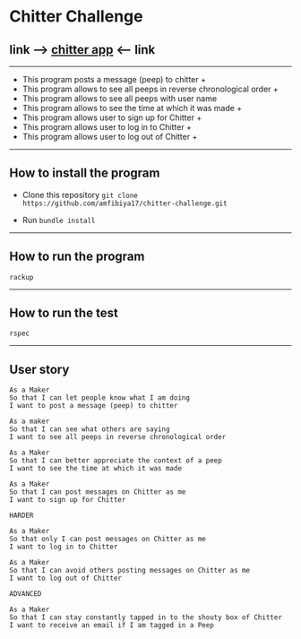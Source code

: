 # Chitter Challenge

## link  --> [chitter app](https://chit-ter-app.herokuapp.com/) <-- link
---

- This program posts a message (peep) to chitter +
- This program allows to see all peeps in reverse chronological order +
- This program allows to see all peeps with user name
- This program allows to see the time at which it was made +
- This program allows user to sign up for Chitter +
- This program allows user to log in to Chitter +
- This program allows user to log out of Chitter +

---

## How to install the program

- Clone this repository `git clone https://github.com/amfibiya17/chitter-challenge.git`

- Run `bundle install`

---

## How to run the program

```shell
rackup
```

---

## How to run the test

```shell
rspec
```

---

## User story
```
As a Maker
So that I can let people know what I am doing  
I want to post a message (peep) to chitter

As a maker
So that I can see what others are saying  
I want to see all peeps in reverse chronological order

As a Maker
So that I can better appreciate the context of a peep
I want to see the time at which it was made

As a Maker
So that I can post messages on Chitter as me
I want to sign up for Chitter

HARDER

As a Maker
So that only I can post messages on Chitter as me
I want to log in to Chitter

As a Maker
So that I can avoid others posting messages on Chitter as me
I want to log out of Chitter

ADVANCED

As a Maker
So that I can stay constantly tapped in to the shouty box of Chitter
I want to receive an email if I am tagged in a Peep
```
